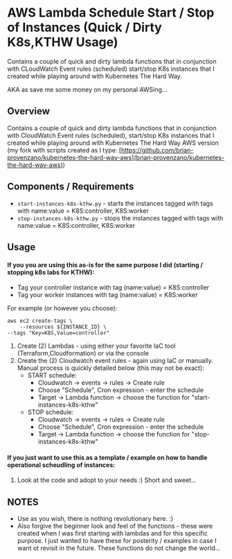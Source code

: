 # AWS Lambda Schedule Start / Stop of Instances (Quick / Dirty K8s,KTHW Usage)  
Contains a couple of quick and dirty lambda functions that in conjunction with CLoudWatch Event rules (scheduled) start/stop K8s instances that I created while playing around with Kubernetes The Hard Way.

AKA as save me some money on my personal AWSing...

## Overview
Contains a couple of quick and dirty lambda functions that in conjunction with CloudWatch Event rules (scheduled), start/stop K8s instances that I created while playing around with Kubernetes The Hard Way AWS version (my fork with scripts created as I type: [https://github.com/brian-provenzano/kubernetes-the-hard-way-aws](brian-provenzano/kubernetes-the-hard-way-aws))

## Components / Requirements
- `start-instances-k8s-kthw.py` - starts the instances tagged with tags with name:value = K8S:controller, K8S:worker
- `stop-instances-k8s-kthw.py` - stops the instances tagged with tags with name:value = K8S:controller, K8S:worker


## Usage
#### If you you are using this as-is for the same purpose I did (starting / stopping k8s labs for KTHW):

- Tag your controller instance with tag (name:value) = K8S:controller
- Tag your worker instances with tag (name:value) = K8S:worker


For example (or however you choose):

```
aws ec2 create-tags \
    --resources ${INSTANCE_ID} \
--tags "Key=K8S,Value=controller"
```


1. Create (2) Lambdas - using either your favorite IaC tool (Terraform,Cloudformation) or via the console
2. Create the (2) Cloudwatch event rules - again using IaC or manually.  Manual process is quickly detailed below (this may not be exact):
    - START schedule:
        - Cloudwatch -> events -> rules -> Create rule
        - Choose "Schedule", Cron expression - enter the schedule
        - Target -> Lambda function -> choose the function for "start-instances-k8s-kthw"
    - STOP schedule:
        - Cloudwatch -> events -> rules -> Create rule
        - Choose "Schedule", Cron expression - enter the schedule
        - Target -> Lambda function -> choose the function for "stop-instances-k8s-kthw"



#### If you just want to use this as a template / example on how to handle operational scheudling of instances:

1. Look at the code and adopt to your needs :)  Short and sweet...


## NOTES
- Use as you wish, there is nothing revolutionary here.  :)
- Also forgive the beginner look and feel of the functions - these were created when I was first starting with lambdas and for this specific purpose.  I just wanted to have these for posterity / examples in case I want ot revisit in the future.  These functions do not change the world...
